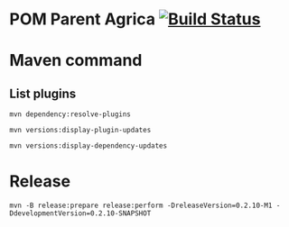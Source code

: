 POM Parent Agrica  [![Build Status](https://travis-ci.com/agrica/ppa.svg?branch=master)](https://travis-ci.com/agrica/ppa)
========

# Maven command
## List plugins
```
mvn dependency:resolve-plugins
```

```
mvn versions:display-plugin-updates
```

```
mvn versions:display-dependency-updates
```


# Release
```
mvn -B release:prepare release:perform -DreleaseVersion=0.2.10-M1 -DdevelopmentVersion=0.2.10-SNAPSHOT
```
